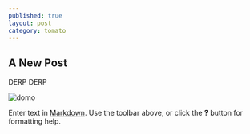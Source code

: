 ```yaml
---
published: true
layout: post
category: tomato
---
```


## A New Post

DERP DERP

![domo](http://img2.timeinc.net/people/i/2009/cbb/blog/090309/reviews/domo.jpg)

Enter text in [Markdown](http://daringfireball.net/projects/markdown/). Use the toolbar above, or click the **?** button for formatting help.